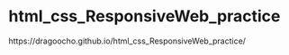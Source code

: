 # html_css_ResponsiveWeb_practice
<bt />
https://dragoocho.github.io/html_css_ResponsiveWeb_practice/
